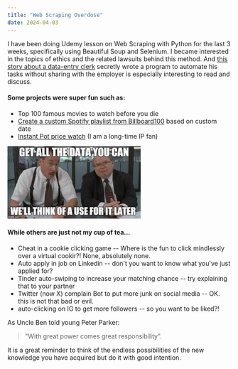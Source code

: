 ```yaml
---
title: "Web Scraping Overdose"
date: 2024-04-03
---
```

I have been doing Udemy lesson on Web Scraping with Python for the last 3 weeks, specifically using Beautiful Soup and Selenium. I became interested in the topics of ethics and the related lawsuits behind this method. And [this story about a data-entry clerk](https://workplace.stackexchange.com/questions/93696/is-it-unethical-for-me-to-not-tell-my-employer-i-ve-automated-my-job) secretly wrote a program to automate his tasks without sharing with the employer is especially interesting to read and discuss. 


#### Some projects were super fun such as:
- Top 100 famous movies to watch before you die
- [Create a custom Spotify playlist from Billboard100](https://github.com/slimrivermoi/Top100-spotify-playlist/blob/main/main.py) based on custom date
- [Instant Pot price watch](https://github.com/slimrivermoi/amazon-price-alert/blob/main/main.py) (I am a long-time IP fan)
   
![2 officer workers enthuasiastically wanting to scrap more data](images/web-scraping-data-memes.jpg)


#### While others are just not my cup of tea...
- Cheat in a cookie clicking game -- Where is the fun to click mindlessly over a virtual cookir?! None, absolutely none.
- Auto apply in job on Linkedin -- don't you want to know what you've just applied for?
- Tinder auto-swiping to increase your matching chance -- try explaining that to your partner
- Twitter (now X) complain Bot to put more junk on social media -- OK. this is not that bad or evil. 
- auto-clicking on IG to get more followers -- so you want to be liked?!


As Uncle Ben told young Peter Parker: 
> "With great power comes great responsibility".

It is a great reminder to think of the endless possibilities of the new knowledge you have acquired but do it with good intention.
